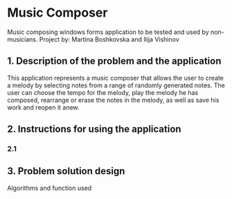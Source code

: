# Music Composer 
Music composing windows forms application to be tested and used by non-musicians.  Project by: Martina Boshkovska and Ilija Vishinov

## 1. Description of the problem and the application
This application represents a music composer that allows the user to create a melody by selecting notes from a range of randomly generated notes. The user can choose the tempo for the melody, play the melody he has composed, rearrange or erase the notes in the melody, as well as save his work and reopen it anew.

## 2. Instructions for using the application

### 2.1


## 3. Problem solution design 
Algorithms and function used 



